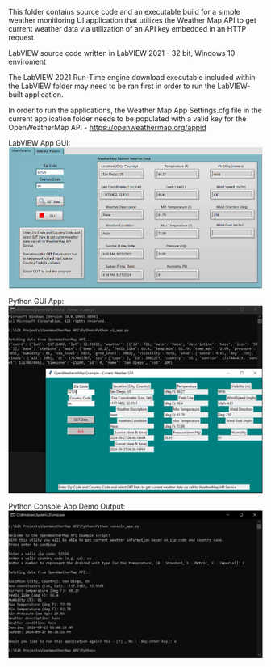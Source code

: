 This folder contains source code and an executable build for a simple weather monitioring UI application that utilizes the Weather Map API to get current weather data via utilization of an API key embedded in an HTTP request.  

LabVIEW source code written in LabVIEW 2021 - 32 bit, Windows 10 enviroment

The LabVIEW 2021 Run-Time engine download executable included within the LabVIEW folder may need to be ran first in order to run the LabVIEW-built application.

In order to run the applications, the Weather Map App Settings.cfg file in the current application folder needs to be populated with a valid key for the OpenWeatherMap API - https://openweathermap.org/appid

LabVIEW App GUI:
![labview-ui](_Images/labview-ui.PNG)

Python GUI App:
![python-gui-app](_Images/python-ui-app.PNG)

Python Console App Demo Output:
![python-console-app](_Images/python-console-app.PNG)
